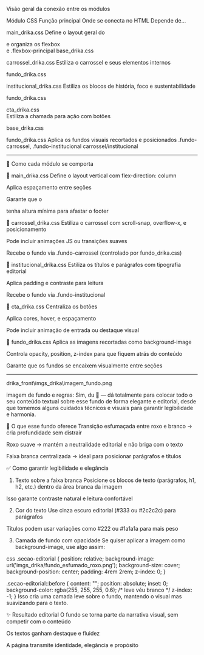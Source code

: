 Visão geral da conexão entre os módulos

Módulo CSS
	Função principal
  	Onde se conecta no HTML	
      Depende de…

main_drika.css
	Define o layout geral do <main> e organiza os flexbox	<main class="main-drika"> e .flexbox-principal	base_drika.css

carrossel_drika.css	
  Estiliza o carrossel e seus elementos internos	<section class="carrossel-drika">	fundo_drika.css

institucional_drika.css	
  Estiliza os blocos de história, foco e sustentabilidade	<section class="institucional-drika">	fundo_drika.css

cta_drika.css	
  Estiliza a chamada para ação com botões	<section class="cta-drika">	base_drika.css

fundo_drika.css	
Aplica os fundos visuais recortados e posicionados	.fundo-carrossel, .fundo-institucional	carrossel/institucional

***

🧠 Como cada módulo se comporta

🔹 main_drika.css
Define o layout vertical com flex-direction: column

Aplica espaçamento entre seções

Garante que o <main> tenha altura mínima para afastar o footer

🔹 carrossel_drika.css
Estiliza o carrossel com scroll-snap, overflow-x, e posicionamento

Pode incluir animações JS ou transições suaves

Recebe o fundo via .fundo-carrossel (controlado por fundo_drika.css)

🔹 institucional_drika.css
Estiliza os títulos e parágrafos com tipografia editorial

Aplica padding e contraste para leitura

Recebe o fundo via .fundo-institucional

🔹 cta_drika.css
Centraliza os botões

Aplica cores, hover, e espaçamento

Pode incluir animação de entrada ou destaque visual

🔹 fundo_drika.css
Aplica as imagens recortadas como background-image

Controla opacity, position, z-index para que fiquem atrás do conteúdo

Garante que os fundos se encaixem visualmente entre seções

***

drika_front\imgs_drika\imagem_fundo.png

imagem de fundo e regras:
Sim, du 🙌 — dá totalmente para colocar todo o seu conteúdo textual sobre esse fundo de forma elegante e editorial, desde que tomemos alguns cuidados técnicos e visuais para garantir legibilidade e harmonia.

🧠 O que esse fundo oferece
Transição esfumaçada entre roxo e branco → cria profundidade sem distrair

Roxo suave → mantém a neutralidade editorial e não briga com o texto

Faixa branca centralizada → ideal para posicionar parágrafos e títulos

✅ Como garantir legibilidade e elegância
1. Texto sobre a faixa branca
Posicione os blocos de texto (parágrafos, h1, h2, etc.) dentro da área branca da imagem

Isso garante contraste natural e leitura confortável

2. Cor do texto
Use cinza escuro editorial (#333 ou #2c2c2c) para parágrafos

Títulos podem usar variações como #222 ou #1a1a1a para mais peso

3. Camada de fundo com opacidade
Se quiser aplicar a imagem como background-image, use algo assim:

css
.secao-editorial {
  position: relative;
  background-image: url('imgs_drika/fundo_esfumado_roxo.png');
  background-size: cover;
  background-position: center;
  padding: 4rem 2rem;
  z-index: 0;
}

.secao-editorial::before {
  content: "";
  position: absolute;
  inset: 0;
  background-color: rgba(255, 255, 255, 0.6); /* leve véu branco */
  z-index: -1;
}
Isso cria uma camada leve sobre o fundo, mantendo o visual mas suavizando para o texto.

✨ Resultado editorial
O fundo se torna parte da narrativa visual, sem competir com o conteúdo

Os textos ganham destaque e fluidez

A página transmite identidade, elegância e propósito